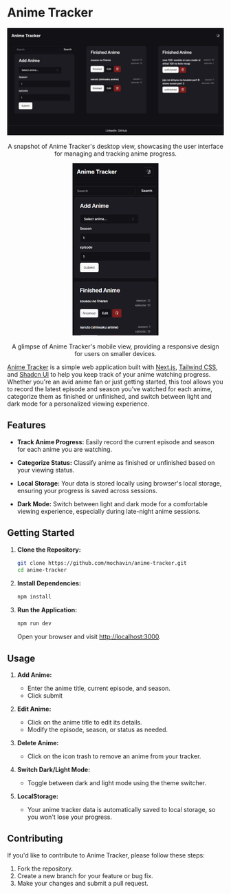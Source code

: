 # Anime Tracker

<div align="center">
  <!-- Anime Tracker Desktop View -->
  <img src="./public/darkmode-desktop.jpeg" alt="Anime Tracker Desktop View">
  <p>A snapshot of Anime Tracker's desktop view, showcasing the user interface for managing and tracking anime progress.</p>

<!-- Anime Tracker Mobile View -->
  <img src="./public/darkmode-mobile.png" alt="Anime Tracker Mobile View" width="200" height="400"/>
  <p>A glimpse of Anime Tracker's mobile view, providing a responsive design for users on smaller devices.</p>
</div>

[Anime Tracker](https://tracking-anime.netlify.app/) is a simple web application built with [Next.js](https://nextjs.org/), [Tailwind CSS](https://tailwindcss.com/), and [Shadcn UI](https://shadcn-ui.vercel.app/) to help you keep track of your anime watching progress. Whether you're an avid anime fan or just getting started, this tool allows you to record the latest episode and season you've watched for each anime, categorize them as finished or unfinished, and switch between light and dark mode for a personalized viewing experience.

## Features

- **Track Anime Progress:** Easily record the current episode and season for each anime you are watching.
- **Categorize Status:** Classify anime as finished or unfinished based on your viewing status.

- **Local Storage:** Your data is stored locally using browser's local storage, ensuring your progress is saved across sessions.

- **Dark Mode:** Switch between light and dark mode for a comfortable viewing experience, especially during late-night anime sessions.

## Getting Started

1. **Clone the Repository:**

   ```bash
   git clone https://github.com/mochavin/anime-tracker.git
   cd anime-tracker
   ```

2. **Install Dependencies:**

   ```bash
   npm install
   ```

3. **Run the Application:**

   ```bash
   npm run dev
   ```

   Open your browser and visit [http://localhost:3000](http://localhost:3000).

## Usage

1. **Add Anime:**

   - Enter the anime title, current episode, and season.
   - Click submit

2. **Edit Anime:**

   - Click on the anime title to edit its details.
   - Modify the episode, season, or status as needed.

3. **Delete Anime:**

   - Click on the icon trash to remove an anime from your tracker.

4. **Switch Dark/Light Mode:**

   - Toggle between dark and light mode using the theme switcher.

5. **LocalStorage:**

   - Your anime tracker data is automatically saved to local storage, so you won't lose your progress.

## Contributing

If you'd like to contribute to Anime Tracker, please follow these steps:

1. Fork the repository.
2. Create a new branch for your feature or bug fix.
3. Make your changes and submit a pull request.
